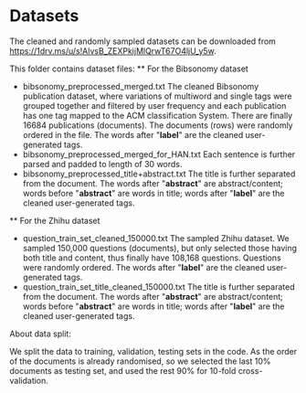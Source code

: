 # Datasets

The cleaned and randomly sampled datasets can be downloaded from https://1drv.ms/u/s!AlvsB_ZEXPkijMlQrwT67O4ljU_y5w.

This folder contains dataset files:
** For the Bibsonomy dataset
* bibsonomy_preprocessed_merged.txt The cleaned Bibsonomy publication dataset, where variations of multiword and single tags were grouped together and filtered by user frequency and each publication has one tag mapped to the ACM classification System. There are finally 16684 publications (documents). The documents (rows) were randomly ordered in the file. The words after "__label__" are the cleaned user-generated tags.
* bibsonomy_preprocessed_merged_for_HAN.txt Each sentence is further parsed and padded to length of 30 words.
* bibsonomy_preprocessed_title+abstract.txt The title is further separated from the document. The words after "__abstract__" are abstract/content; words before "__abstract__" are words in title; words after "__label__" are the cleaned user-generated tags.

** For the Zhihu dataset
* question_train_set_cleaned_150000.txt The sampled Zhihu dataset. We sampled 150,000 questions (documents), but only selected those having both title and content, thus finally have 108,168 questions. Questions were randomly ordered. The words after "__label__" are the cleaned user-generated tags.
* question_train_set_title_cleaned_150000.txt The title is further separated from the document. The words after "__abstract__" are abstract/content; words before "__abstract__" are words in title; words after "__label__" are the cleaned user-generated tags.

About data split:

We split the data to training, validation, testing sets in the code. As the order of the documents is already randomised, so we selected the last 10% documents as testing set, and used the rest 90% for 10-fold cross-validation.